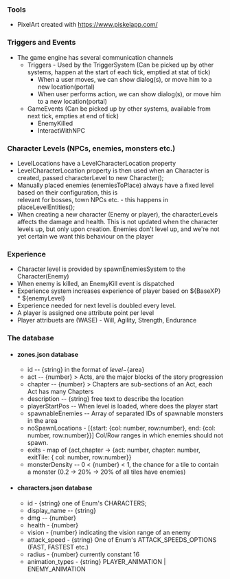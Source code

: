 ### Tools

- PixelArt created with https://www.piskelapp.com/

### Triggers and Events

- The game engine has several communication channels
  - Triggers - Used by the TriggerSystem (Can be picked up by other systems, happen at the start of each tick, emptied at stat of tick)
    - When a user moves, we can show dialog(s), or move him to a new location(portal)
    - When user performs action, we can show dialog(s), or move him to a new location(portal)
  - GameEvents (Can be picked up by other systems, available from next tick, empties at end of tick)
    - EnemyKilled
    - InteractWithNPC

### Character Levels (NPCs, enemies, monsters etc.)

- LevelLocations have a LevelCharacterLocation property
- LevelCharacterLocation property is then used when an Character is created, passed characterLevel to new Character();
- Manually placed enemies (enemiesToPlace) always have a fixed level based on their configuration, this is  
  relevant for bosses, town NPCs etc. - this happens in placeLevelEntities();
- When creating a new character (Enemy or player), the characterLevels affects the damage and health.
  This is not updated when the character levels up, but only upon creation.
  Enemies don't level up, and we're not yet certain we want this behaviour on the player

### Experience

- Character level is provided by spawnEnemiesSystem to the Character(Enemy)
- When enemy is killed, an EnemyKill event is dispatched
- Experience system increases experience of player based on ${BaseXP} \* ${enemyLevel}
- Experience needed for next level is doubled every level.
- A player is assigned one attribute point per level
- Player attribuets are (WASE) - Will, Agility, Strength, Endurance

### The database

- #### zones.json database

  - id -- {string} in the format of ${level}-${area}
  - act -- {number} > Acts, are the major blocks of the story progression
  - chapter -- {number} > Chapters are sub-sections of an Act, each Act has many Chapters
  - description -- {string} free text to describe the location
  - playerStartPos -- When level is loaded, where does the player start
  - spawnableEnemies -- Array of separated IDs of spawnable monsters in the area
  - noSpawnLocations - [{start: {col: number, row:number}, end: {col: number, row:number}}] Col/Row ranges in which enemies should not spawn.
  - exits - map of {act,chapter ->  {act: number, chapter: number, exitTile: { col: number, row:number}}
  - monsterDensity -- 0 < {number} < 1, the chance for a tile to contain a monster (0.2 -> 20% -> 20% of all tiles have enemies)

- #### characters.json database
  - id - {string} one of Enum's CHARACTERS;
  - display_name -- {string}
  - dmg -- {number}
  - health - {number}
  - vision - {number} indicating the vision range of an enemy
  - attack_speed - {string} One of Enum's ATTACK_SPEEDS_OPTIONS (FAST, FASTEST etc.)
  - radius - {number} currently constant 16
  - animation_types - {string} PLAYER_ANIMATION | ENEMY_ANIMATION
